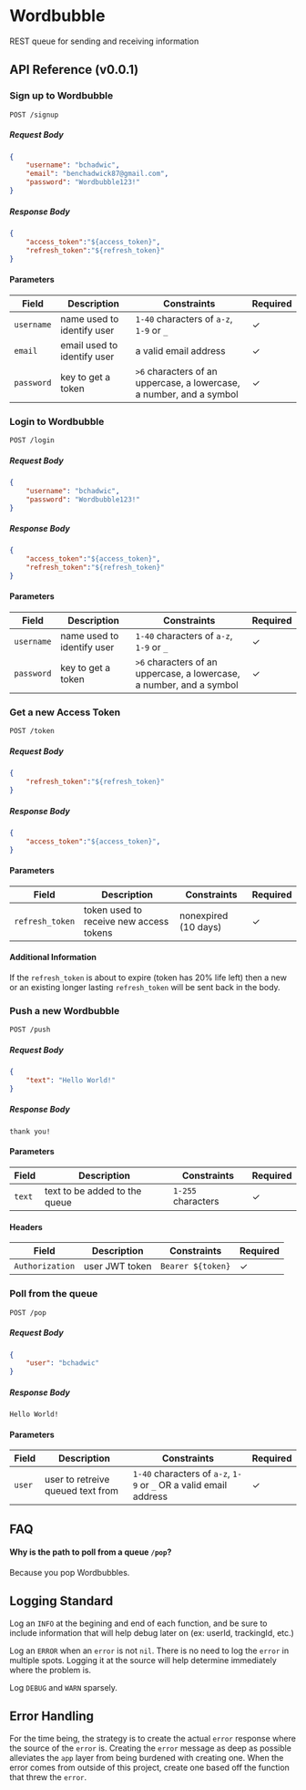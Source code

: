 
# Wordbubble

REST queue for sending and receiving information

## API Reference (v0.0.1)

### Sign up to Wordbubble

```
POST /signup
```
##### Request Body
```json
{
    "username": "bchadwic",
    "email": "benchadwick87@gmail.com",
    "password": "Wordbubble123!"
}
```
##### Response Body
```json
{
    "access_token":"${access_token}",
    "refresh_token":"${refresh_token}"
}
```

#### Parameters
|     Field     |  Description  |  Constraints |Required |
| ------------- | ------------- | ------------ | ---- |
|   `username`  | name used to identify user  | `1-40` characters of `a-z`, `1-9` or `_` | ✓ |
| `email`  | email used to identify user  | a valid email address | ✓ |
| `password`  | key to get a token  | `>6` characters of an uppercase, a lowercase, a number, and a symbol | ✓ |


### Login to Wordbubble

```
POST /login
```
##### Request Body
```json
{
    "username": "bchadwic",
    "password": "Wordbubble123!"
}
```
##### Response Body
```json
{
    "access_token":"${access_token}",
    "refresh_token":"${refresh_token}"
}
```
#### Parameters
|     Field     |  Description  |  Constraints | Required |
| ------------- | ------------- | ------------ | ---- |
|   `username`  | name used to identify user  | `1-40` characters of `a-z`, `1-9` or `_` | ✓ |
| `password`  | key to get a token  | `>6` characters of an uppercase, a lowercase, a number, and a symbol | ✓ |

### Get a new Access Token

```
POST /token
```
##### Request Body
```json
{
    "refresh_token":"${refresh_token}"
}
```
##### Response Body
```json
{
    "access_token":"${access_token}",
}
```
#### Parameters
|     Field     |  Description  |  Constraints | Required |
| ------------- | ------------- | ------------ | ---- |
|   `refresh_token`  | token used to receive new access tokens| nonexpired (10 days) | ✓ |

#### Additional Information
If the `refresh_token` is about to expire (token has 20% life left) then a new or an existing longer lasting `refresh_token` will be sent back in the body.

### Push a new Wordbubble

```
POST /push
```
##### Request Body
```json
{
    "text": "Hello World!"
}
```
##### Response Body
```
thank you!
```
#### Parameters
|     Field     |  Description  |  Constraints | Required |
| ------------- | ------------- | ------------ | ---- |
| `text`  | text to be added to the queue | `1-255` characters | ✓ |

#### Headers
|     Field     |  Description  |  Constraints | Required |
| ------------- | ------------- | ------------ | ---- |
| `Authorization`  | user JWT token | `Bearer ${token}` | ✓ |

### Poll from the queue

```
POST /pop
```
##### Request Body
```json
{
    "user": "bchadwic"
}
```
##### Response Body
```
Hello World!
```
#### Parameters
|     Field     |  Description  |  Constraints | Required |
| ------------- | ------------- | ------------ | ---- |
| `user`  | user to retreive queued text from |  `1-40` characters of `a-z`, `1-9` or `_` OR a valid email address | ✓ |

## FAQ

#### Why is the path to poll from a queue `/pop`?
Because you pop Wordbubbles.


## Logging Standard
Log an `INFO` at the begining and end of each function, and be sure to include information that will help debug later on (ex: userId, trackingId, etc.)

Log an `ERROR` when an `error` is not `nil`. There is no need to log the `error` in multiple spots. Logging it at the source will help determine immediately where the problem is.

Log `DEBUG` and `WARN` sparsely. 

## Error Handling
For the time being, the strategy is to create the actual `error` response where the source of the `error` is. Creating the `error` message as deep as possible alleviates the `app` layer from being burdened with creating one. When the error comes from outside of this project, create one based off the function that threw the `error`.
